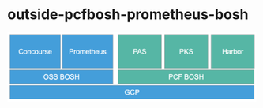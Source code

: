 # outside-pcfbosh-prometheus-bosh
![](https://github.com/tkaburagi/outside-pcfbosh-prometheus-bosh/blob/master/diagram.png)
